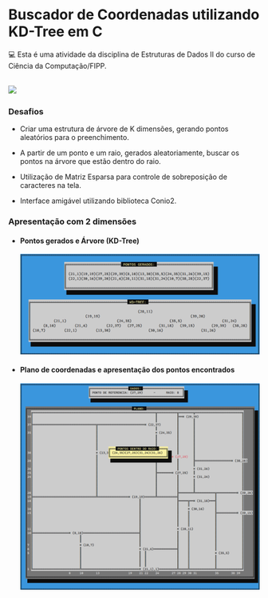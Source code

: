 # Buscador de Coordenadas utilizando KD-Tree em C
<div>
  <p>💻 Esta é uma atividade da disciplina de Estruturas de Dados II do curso de Ciência da Computação/FIPP.</p>
</div>
<br>
<img src="https://camo.githubusercontent.com/5f97feb6e92a0e19b11e8902d833328235ee264b4821e3167fdf11f91e31f107/687474703a2f2f696d672e736869656c64732e696f2f7374617469632f76313f6c6162656c3d535441545553266d6573736167653d434f4e434c5549444f26636f6c6f723d475245454e267374796c653d666f722d7468652d6261646765">
<div>
  <h3>Desafios</h3>
  <ul>
    <li><p>Criar uma estrutura de árvore de K dimensões, gerando pontos aleatórios para o preenchimento.</p></li>
    <li><p>A partir de um ponto e um raio, gerados aleatoriamente, buscar os pontos na árvore que estão dentro do raio.</p></li>
    <li><p>Utilização de Matriz Esparsa para controle de sobreposição de caracteres na tela.</p></li>
    <li><p>Interface amigável utilizando biblioteca Conio2.</p></li>
  </ul>
</div>
<div>
  <h3>Apresentação com 2 dimensões</h3>
  <ul>
    <li>
      <h4>Pontos gerados e Árvore (KD-Tree)</h4>
      <img alt="KD-Tree" src="https://raw.githubusercontent.com/oliveiradsmatheus/KDTree/refs/heads/main/Imagens/KDTree.png"/>
    </li>
    <li>
      <h4>Plano de coordenadas e apresentação dos pontos encontrados</h4>
      <img alt="Coordenadas" src="https://raw.githubusercontent.com/oliveiradsmatheus/KDTree/refs/heads/main/Imagens/PlanoCoordenadas.png"/>
    </li>
  </ul>
</div>
